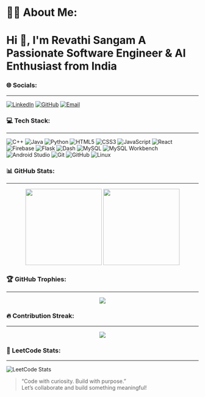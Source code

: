 <h1>👩‍💻 About Me:</h1>
<h2 align="center">
<h1>Hi 👋, I'm Revathi Sangam
A Passionate Software Engineer & AI Enthusiast from India</h1>
</h2>
  
### 🌐 Socials:
---
[![LinkedIn](https://img.shields.io/badge/LinkedIn-0077B5?style=for-the-badge&logo=linkedin&logoColor=white)](https://www.linkedin.com/in/revathi-s-066727261/)
[![GitHub](https://img.shields.io/badge/GitHub-100000?style=for-the-badge&logo=github&logoColor=white)](https://github.com/Revathi-15)
[![Email](https://img.shields.io/badge/Gmail-D14836?style=for-the-badge&logo=gmail&logoColor=white)](mailto:revathisangam2005@gmail.com)

### 💻 Tech Stack:
---
![C++](https://img.shields.io/badge/C++-00599C?style=for-the-badge&logo=cplusplus&logoColor=white)
![Java](https://img.shields.io/badge/Java-ED8B00?style=for-the-badge&logo=java&logoColor=white)
![Python](https://img.shields.io/badge/Python-3776AB?style=for-the-badge&logo=python&logoColor=white)
![HTML5](https://img.shields.io/badge/HTML5-E34F26?style=for-the-badge&logo=html5&logoColor=white)
![CSS3](https://img.shields.io/badge/CSS3-1572B6?style=for-the-badge&logo=css3&logoColor=white)
![JavaScript](https://img.shields.io/badge/JavaScript-F7DF1E?style=for-the-badge&logo=javascript&logoColor=black)
![React](https://img.shields.io/badge/React-20232A?style=for-the-badge&logo=react&logoColor=61DAFB)
![Firebase](https://img.shields.io/badge/Firebase-FFCA28?style=for-the-badge&logo=firebase&logoColor=black)
![Flask](https://img.shields.io/badge/Flask-000000?style=for-the-badge&logo=flask&logoColor=white)
![Dash](https://img.shields.io/badge/Dash-191970?style=for-the-badge&logo=plotly&logoColor=white)
![MySQL](https://img.shields.io/badge/MySQL-00758F?style=for-the-badge&logo=mysql&logoColor=white)
![MySQL Workbench](https://img.shields.io/badge/MySQL_Workbench-4479A1?style=for-the-badge&logo=mysql&logoColor=white)
![Android Studio](https://img.shields.io/badge/Android_Studio-3DDC84?style=for-the-badge&logo=android-studio&logoColor=white)
![Git](https://img.shields.io/badge/Git-F05032?style=for-the-badge&logo=git&logoColor=white)
![GitHub](https://img.shields.io/badge/GitHub-181717?style=for-the-badge&logo=github&logoColor=white)
![Linux](https://img.shields.io/badge/Linux-FCC624?style=for-the-badge&logo=linux&logoColor=black)

### 📊 GitHub Stats:
---
<p align="center">
  <img src="https://github-readme-stats.vercel.app/api?username=Revathi-15&show_icons=true&theme=dark&hide_title=false&count_private=true" height="200" />
  <img src="https://github-readme-stats.vercel.app/api/top-langs/?username=Revathi-15&theme=dark&layout=compact" height="200" />
</p>

### 🏆 GitHub Trophies:
---
<p align="center">
  <img src="https://github-profile-trophy.vercel.app/?username=Revathi-15&theme=radical&no-frame=true&column=7&margin-w=10" />
</p>


### 🔥 Contribution Streak:
---
<p align="center">
  <img src="https://github-readme-streak-stats.herokuapp.com/?user=Revathi-15&theme=tokyonight" />
</p>

### 🎯 LeetCode Stats:
---
![LeetCode Stats](https://leetcard.jacoblin.cool/revathi_15?theme=dark&font=Source+Code+Pro&ext=contest)


> “Code with curiosity. Build with purpose.”  
> Let’s collaborate and build something meaningful!

